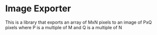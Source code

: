 # Image Exporter
This is a library that exports an array of MxN pixels to an image of PxQ pixels where P is a multiple of M and Q is a multiple of N
